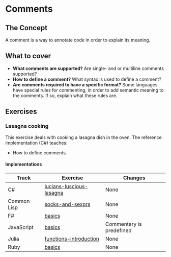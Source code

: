# Comments

## The Concept

A comment is a way to annotate code in order to explain its meaning.

## What to cover

- **What comments are supported?** Are single- and or multiline comments supported?
- **How to define a comment?** What syntax is used to define a comment?
- **Are comments required to have a specific format?** Some languages have special rules for commenting, in order to add semantic meaning to the comments. If so, explain what these rules are.

## Exercises

### Lasagna cooking

This exercise deals with cooking a lasagna dish in the oven. The reference implementation (C#) teaches:

- How to define comments.

#### Implementations

| Track       | Exercise                                          | Changes                  |
| ----------- | ------------------------------------------------- | ------------------------ |
| C#          | [lucians-luscious-lasagna][implementation-csharp] | None                     |
| Common Lisp | [socks-and-sexprs][implementation-common-lisp]    | None                     |
| F#          | [basics][implementation-fsharp]                   | None                     |
| JavaScript  | [basics][implementation-javascript]               | Commentary is predefined |
| Julia       | [functions-introduction][implementation-julia]    | None                     |
| Ruby        | [basics][implementation-ruby]                     | None                     |

[implementation-csharp]: ../../languages/csharp/exercises/concept/lucians-luscious-lasagna/.docs/introduction.md
[implementation-common-lisp]: ../../languages/common-lisp/exercises/concept/socks-and-sexprs/.docs/introduction.md
[implementation-fsharp]: ../../languages/fsharp/exercises/concept/basics/.docs/introduction.md
[implementation-javascript]: ../../languages/javascript/exercises/concept/basics/.docs/introduction.md
[implementation-julia]: ../../languages/julia/exercises/concept/lasagna/.docs/introduction.md
[implementation-ruby]: ../../languages/ruby/exercises/concept/lasagna/.docs/introduction.md
